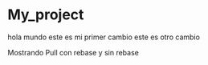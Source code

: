 # My_project
hola mundo este es mi primer cambio
este es otro cambio

Mostrando Pull con rebase y sin rebase
